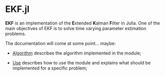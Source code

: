 # EKF.jl

**EKF** is an implementation of the **E**xtended **K**alman **F**ilter in
Julia.  One of the main objectives of EKF is to solve time varying parameter
estimation problems.

The documentation will come at some point... maybe:

* [Algorithm](doc/algo.md) describes the algorithm implemented in the module;

* [Use](doc/use.md) describes how to use the module and explains what should
be implemented for a specific problem;
